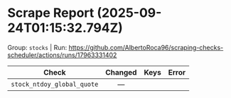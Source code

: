 # Scrape Report (2025-09-24T01:15:32.794Z)

Group: `stocks`  |  Run: https://github.com/AlbertoRoca96/scraping-checks-scheduler/actions/runs/17963331402

| Check | Changed | Keys | Error |
|---|:---:|:--|:--|
| `stock_ntdoy_global_quote` | — |  |  |

